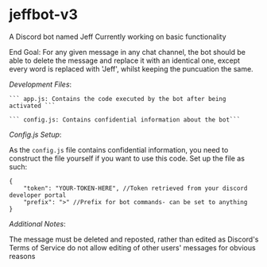 # jeffbot-v3

A Discord bot named Jeff
Currently working on basic functionality

End Goal: For any given message in any chat channel, the bot should be able to delete the message and replace it with an identical one, except every word is replaced with 'Jeff', whilst keeping the puncuation the same.


_Development Files_:  

	``` app.js: Contains the code executed by the bot after being activated ```
	
	``` config.js: Contains confidential information about the bot```


_Config.js Setup_: 
	
As the ``` config.js ``` file contains confidential information, you need to construct the file yourself if you want to use this code. Set up the file as such:

```
{
	"token": "YOUR-TOKEN-HERE", //Token retrieved from your discord developer portal
   	"prefix": ">" //Prefix for bot commands- can be set to anything
}
```

_Additional Notes_:

The message must be deleted and reposted, rather than edited as Discord's Terms of Service do not allow editing of other users' messages for obvious reasons

